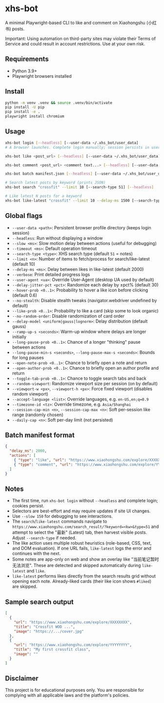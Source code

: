 xhs-bot
=======

A minimal Playwright-based CLI to like and comment on Xiaohongshu (小红书) posts.

Important: Using automation on third-party sites may violate their Terms of Service and could result in account restrictions. Use at your own risk.

Requirements
-----------
- Python 3.9+
- Playwright browsers installed

Install
-------

```bash
python -m venv .venv && source .venv/bin/activate
pip install -U pip
pip install -e .
playwright install chromium
```

Usage
-----

```bash
xhs-bot login [--headless] [--user-data ~/.xhs_bot/user_data]
# A browser launches. Complete login manually; session persists in user data dir.

xhs-bot like <post_url> [--headless] [--user-data ~/.xhs_bot/user_data]

xhs-bot comment <post_url> <comment text...> [--headless] [--user-data ~/.xhs_bot/user_data]

xhs-bot batch manifest.json [--headless] [--user-data ~/.xhs_bot/user_data]

# Search latest posts by keyword (prints JSON)
xhs-bot search "crossfit" --limit 10 [--search-type 51] [--headless]

# Like latest N posts for a keyword
xhs-bot like-latest "crossfit" --limit 10 --delay-ms 1500 [--search-type 51] [--headless]
```

Global flags
------------

- `--user-data <path>`: Persistent browser profile directory (keeps login session)
- `--headless`: Run without displaying a window
- `--slow <ms>`: Slow motion delay between actions (useful for debugging)
- `--timeout <ms>`: Default operation timeout
- `--search-type <type>`: XHS search type (default `51` = notes)
- `--limit <n>`: Number of items to fetch/process for search/like-latest (default 10)
- `--delay-ms <ms>`: Delay between likes in like-latest (default 2000)
- `--verbose`: Print detailed progress logs
- `--user-agent <ua>`: Override User-Agent (desktop UA used by default)
- `--delay-jitter-pct <pct>`: Randomize each delay by ±pct% (default 30)
- `--hover-prob <0..1>`: Probability to hover a like icon before clicking (default 0.6)
- `--no-stealth`: Disable stealth tweaks (navigator.webdriver undefined by default)
- `--like-prob <0..1>`: Probability to like a card (skip some to look organic)
- `--no-random-order`: Disable randomization of card order
- `--delay-model <uniform|gauss|lognorm>`: Delay distribution (default gauss)
- `--ramp-up-s <seconds>`: Warm-up window where delays are longer initially
- `--long-pause-prob <0..1>`: Chance of a longer "thinking" pause between actions
- `--long-pause-min-s <seconds>`, `--long-pause-max-s <seconds>`: Bounds for long pauses
- `--open-note-prob <0..1>`: Chance to briefly open a note and return
- `--open-author-prob <0..1>`: Chance to briefly open an author profile and return
- `--toggle-tab-prob <0..1>`: Chance to toggle search tabs and back
- `--random-viewport`: Randomize viewport size per session (on by default)
- `--viewport-w <px>`, `--viewport-h <px>`: Force fixed viewport (disables random viewport)
- `--accept-language <list>`: Override languages, e.g. `en-US,en;q=0.9`
- `--timezone-id <tz>`: Override timezone, e.g. `Asia/Shanghai`
- `--session-cap-min <n>`, `--session-cap-max <n>`: Soft per-session like range (randomly chosen)
- `--daily-cap <n>`: Soft per-day limit (not persisted)

Batch manifest format
---------------------

```json
{
  "delay_ms": 2000,
  "actions": [
    { "type": "like", "url": "https://www.xiaohongshu.com/explore/XXXXXXXX" },
    { "type": "comment", "url": "https://www.xiaohongshu.com/explore/YYYYYYYY", "comment": "Nice post!" }
  ]
}
```

Notes
-----
- The first time, run `xhs-bot login` without `--headless` and complete login; cookies persist.
- Selectors are best-effort and may require updates if site UI changes.
- Use `--slow 150` for debugging to see interactions.
- The `search`/`like-latest` commands navigate to `https://www.xiaohongshu.com/search_result/?keyword=<kw>&type=51` and attempt to select the "最新" (Latest) tab, then harvest visible posts. Adjust `--search-type` if needed.
- The like action uses multiple robust heuristics (role-based, CSS, text, and DOM evaluation). If one URL fails, `like-latest` logs the error and continues with the next.
- Some notes are app-only on web and show an overlay like "当前笔记暂时无法浏览". These are detected and skipped automatically during `like-latest` and `like`.
- `like-latest` performs likes directly from the search results grid without opening each note. Already-liked cards (their like icon shows `#liked`) are skipped.

Sample search output
--------------------

```json
[
  {
    "url": "https://www.xiaohongshu.com/explore/XXXXXXXX",
    "title": "Crossfit WOD ...",
    "image": "https://.../cover.jpg"
  },
  {
    "url": "https://www.xiaohongshu.com/explore/YYYYYYYY",
    "title": "My first crossfit class",
    "image": ""
  }
]
```

Disclaimer
----------
This project is for educational purposes only. You are responsible for complying with all applicable laws and the platform's policies.

